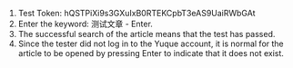 1. Test Token: hQSTPiXi9s3GXuIxB0RTEKCpbT3eAS9UaiRWbGAt
2. Enter the keyword: 测试文章 - Enter.
3. The successful search of the article means that the test has passed.
4. Since the tester did not log in to the Yuque account, it is normal for the article to be opened by pressing Enter to indicate that it does not exist.